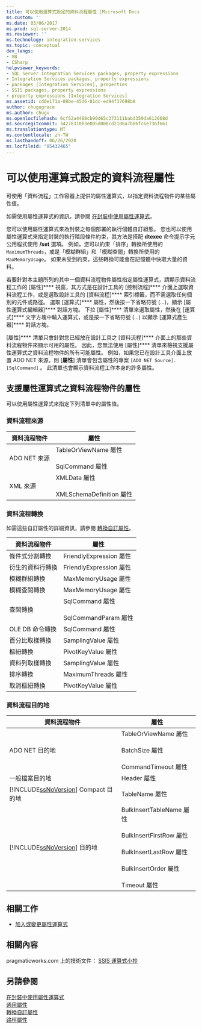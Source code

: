 ```yaml
---
title: 可以使用運算式設定的資料流程屬性 |Microsoft Docs
ms.custom: ''
ms.date: 03/06/2017
ms.prod: sql-server-2014
ms.reviewer: ''
ms.technology: integration-services
ms.topic: conceptual
dev_langs:
- VB
- CSharp
helpviewer_keywords:
- SQL Server Integration Services packages, property expressions
- Integration Services packages, property expressions
- packages [Integration Services], properties
- SSIS packages, property expressions
- property expressions [Integration Services]
ms.assetid: cd0e171a-08be-45d6-81dc-ed94f37698b8
author: chugugrace
ms.author: chugu
ms.openlocfilehash: 6cf52a4488cb90d65c373111babd359da612668d
ms.sourcegitcommit: 34278310b3e005d008cd2106a7b86fc6e736f661
ms.translationtype: MT
ms.contentlocale: zh-TW
ms.lasthandoff: 06/26/2020
ms.locfileid: "85432465"
---
```

# <a name="data-flow-properties-that-can-be-set-by-using-expressions"></a>可以使用運算式設定的資料流程屬性
  可使用「資料流程」工作容器上提供的屬性運算式，以指定資料流程物件的某些屬性值。  
  
 如需使用屬性運算式的資訊，請參閱 [在封裝中使用屬性運算式](expressions/use-property-expressions-in-packages.md)。  
  
 您可以使用屬性運算式來為封裝之每個部署的執行個體自訂組態。 您也可以使用屬性運算式來指定封裝的執行階段條件約束，其方法是搭配 **dtexec** 命令提示字元公用程式使用 **/set** 選項。 例如，您可以約束「排序」轉換所使用的 `MaximumThreads`，或是「模糊群組」和「模糊查閱」轉換所使用的 `MaxMemoryUsage`。 如果未受到約束，這些轉換可能會在記憶體中快取大量的資料。  
  
 若要針對本主題所列的其中一個資料流程物件屬性指定屬性運算式，請顯示資料流程工作的 [屬性]**** 視窗，其方式是在設計工具的 [控制流程]**** 介面上選取資料流程工作，或是選取設計工具的 [資料流程]**** 索引標籤，而不需選取任何個別的元件或路徑。 選取 [運算式]**** 屬性，然後按一下省略符號 (...)，顯示 [屬性運算式編輯器]**** 對話方塊。 下拉 [屬性]**** 清單來選取屬性，然後在 [運算式]**** 文字方塊中輸入運算式，或是按一下省略符號 (...) 以顯示 [運算式產生器]**** 對話方塊。  
  
 [屬性]**** 清單只會針對您已經放在設計工具之 [資料流程]**** 介面上的那些資料流程物件來顯示可用的屬性。 因此，您無法使用 [屬性]**** 清單來檢視支援屬性運算式之資料流程物件的所有可能屬性。 例如，如果您已在設計工具介面上放置 ADO NET 來源，則 [**屬性**] 清單會包含屬性的專案 `[ADO NET Source].[SqlCommand]` 。 此清單也會顯示資料流程工作本身的許多屬性。  
  
## <a name="properties-of-data-flow-objects-that-support-property-expressions"></a>支援屬性運算式之資料流程物件的屬性  
 可以使用屬性運算式來指定下列清單中的屬性值。  
  
### <a name="data-flow-sources"></a>資料流程來源  
  
|資料流程物件|屬性|  
|----------------------|--------------|  
|ADO NET 來源|TableOrViewName 屬性<br /><br /> SqlCommand 屬性|  
|XML 來源|XMLData 屬性<br /><br /> XMLSchemaDefinition 屬性|  
  
### <a name="data-flow-transformations"></a>資料流程轉換  
 如需這些自訂屬性的詳細資訊，請參閱 [轉換自訂屬性](data-flow/transformations/transformation-custom-properties.md)。  
  
|資料流程物件|屬性|  
|----------------------|--------------|  
|條件式分割轉換|FriendlyExpression 屬性|  
|衍生的資料行轉換|FriendlyExpression 屬性|  
|模糊群組轉換|MaxMemoryUsage 屬性|  
|模糊查閱轉換|MaxMemoryUsage 屬性|  
|查閱轉換|SqlCommand 屬性<br /><br /> SqlCommandParam 屬性|  
|OLE DB 命令轉換|SqlCommand 屬性|  
|百分比取樣轉換|SamplingValue 屬性|  
|樞紐轉換|PivotKeyValue 屬性|  
|資料列取樣轉換|SamplingValue 屬性|  
|排序轉換|MaximumThreads 屬性|  
|取消樞紐轉換|PivotKeyValue 屬性|  
  
### <a name="data-flow-destinations"></a>資料流程目的地  
  
|資料流程物件|屬性|  
|----------------------|--------------|  
|ADO NET 目的地|TableOrViewName 屬性<br /><br /> BatchSize 屬性<br /><br /> CommandTimeout 屬性|  
|一般檔案目的地|Header 屬性|  
|[!INCLUDE[ssNoVersion](../includes/ssnoversion-md.md)] Compact 目的地|TableName 屬性|  
|[!INCLUDE[ssNoVersion](../includes/ssnoversion-md.md)] 目的地|BulkInsertTableName 屬性<br /><br /> BulkInsertFirstRow 屬性<br /><br /> BulkInsertLastRow 屬性<br /><br /> BulkInsertOrder 屬性<br /><br /> Timeout 屬性|  
  
## <a name="related-tasks"></a>相關工作  
  
-   [加入或變更屬性運算式](expressions/add-or-change-a-property-expression.md)  
  
## <a name="related-content"></a>相關內容  
 pragmaticworks.com 上的技術文件： [SSIS 運算式小抄](https://pragmaticworks.com/Resources/Cheat-Sheets/SSIS-Expression-Cheat-Sheet)  
  
## <a name="see-also"></a>另請參閱  
 [在封裝中使用屬性運算式](expressions/use-property-expressions-in-packages.md)   
 [通用屬性](../../2014/integration-services/common-properties.md)   
 [轉換自訂屬性](data-flow/transformations/transformation-custom-properties.md)   
 [路徑屬性](../../2014/integration-services/path-properties.md)  
  
  
